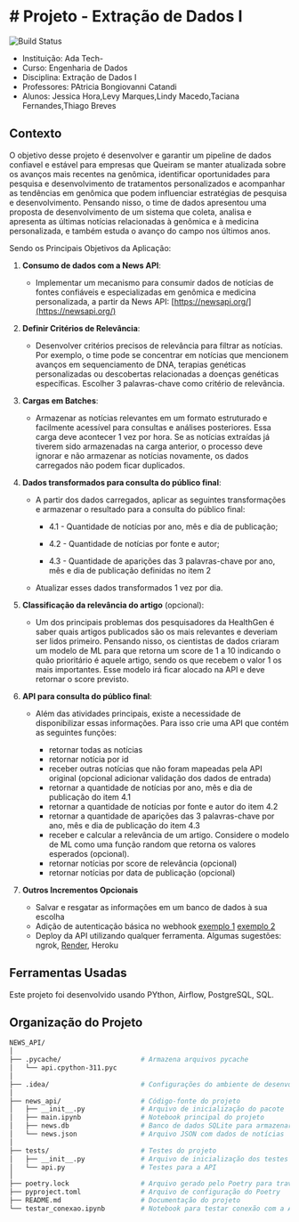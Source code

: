 # # Projeto - Extração de Dados I
![Build Status](https://travis-ci.org/joemccann/dillinger.svg?branch=master)

- Instituição: Ada Tech-  
- Curso: Engenharia de Dados
- Disciplina: Extração de Dados I 
- Professores: PAtricia Bongiovanni Catandi
- Alunos: Jessica Hora,Levy Marques,Lindy Macedo,Taciana Fernandes,Thiago Breves

## Contexto

O objetivo desse projeto é desenvolver e garantir um pipeline de dados confiavel e estável para empresas que Queiram se manter atualizada sobre os avanços mais recentes na genômica,
identificar oportunidades para pesquisa e desenvolvimento de tratamentos personalizados e acompanhar as tendências em genômica que podem influenciar estratégias de pesquisa e desenvolvimento. 
Pensando nisso, o time de dados apresentou uma proposta de desenvolvimento de um sistema que coleta, analisa e apresenta as últimas notícias relacionadas à genômica e à medicina personalizada, e também estuda o avanço do campo nos últimos anos.

Sendo os Principais Objetivos da Aplicação:

1. **Consumo de dados com a News API**:

   - Implementar um mecanismo para consumir dados de notícias de fontes confiáveis e especializadas em genômica e medicina personalizada, a partir da News API:
     [https://newsapi.org/](https://newsapi.org/)

2. **Definir Critérios de Relevância**:

   - Desenvolver critérios precisos de relevância para filtrar as notícias. Por exemplo, o time pode se concentrar em notícias que mencionem avanços em sequenciamento de DNA, terapias genéticas personalizadas ou descobertas relacionadas a doenças genéticas específicas. Escolher 3 palavras-chave como critério de relevância.

3. **Cargas em Batches**:

   - Armazenar as notícias relevantes em um formato estruturado e facilmente acessível para consultas e análises posteriores. Essa carga deve acontecer 1 vez por hora. Se as notícias extraídas já tiverem sido armazenadas na carga anterior, o processo deve ignorar e não armazenar as notícias novamente, os dados carregados não podem ficar duplicados.

4. **Dados transformados para consulta do público final**:

   - A partir dos dados carregados, aplicar as seguintes transformações e armazenar o resultado para a consulta do público final:

     - 4.1 - Quantidade de notícias por ano, mês e dia de publicação;

     - 4.2 - Quantidade de notícias por fonte e autor;

     - 4.3 - Quantidade de aparições das 3 palavras-chave por ano, mês e dia de publicação definidas no item 2

   - Atualizar esses dados transformados 1 vez por dia.

5. **Classificação da relevância do artigo** (opcional):

    - Um dos principais problemas dos pesquisadores da HealthGen é saber quais artigos publicados são os mais relevantes e deveriam ser lidos primeiro. Pensando nisso, os cientistas de dados criaram um modelo de ML para que retorna um score de 1 a 10 indicando o quão prioritário é aquele artigo, sendo os que recebem o valor 1 os mais importantes. Esse modelo irá ficar alocado na API e deve retornar o score previsto.

6. **API para consulta do público final**:

    - Além das atividades principais, existe a necessidade de disponibilizar essas informações. Para isso crie uma API que contém as seguintes funções:

        - retornar todas as notícias
        - retornar notícia por id
        - receber outras notícias que não foram mapeadas pela API original (opcional adicionar validação dos dados de entrada)
        - retornar a quantidade de notícias por ano, mês e dia de publicação do item 4.1
        - retornar a quantidade de notícias por fonte e autor do item 4.2
        - retornar a quantidade de aparições das 3 palavras-chave por ano, mês e dia de publicação  do item 4.3
        - receber e calcular a relevância de um artigo. Considere o modelo de ML como uma função random que retorna os valores esperados (opcional).
        - retornar notícias por score de relevância (opcional)
        - retornar notícias por data de publicação (opcional)


7. **Outros Incrementos Opcionais**
   
   - Salvar e resgatar as informações em um banco de dados à sua escolha 
   - Adição de autenticação básica no webhook [exemplo 1](https://peter-nhan.github.io/posts/Webhook-Python-Curl-DNAC/) [exemplo 2](https://dev.to/koladev/building-a-web-service-whatsapp-cloud-api-flask-webhook-configuration-part-2-l1k)
   - Deploy da API utilizando qualquer ferramenta. Algumas sugestões: ngrok, [Render](https://render.com/), Heroku


## Ferramentas Usadas
 Este projeto foi desenvolvido usando PYthon, Airflow, PostgreSQL, SQL.

## Organização do Projeto
```sh
NEWS_API/
│
├── .pycache/                    # Armazena arquivos pycache
│   └── api.cpython-311.pyc
│
├── .idea/                       # Configurações do ambiente de desenvolvimento
│
├── news_api/                    # Código-fonte do projeto
│   ├── __init__.py              # Arquivo de inicialização do pacote
│   ├── main.ipynb               # Notebook principal do projeto
│   ├── news.db                  # Banco de dados SQLite para armazenar notícias
│   └── news.json                # Arquivo JSON com dados de notícias
│
├── tests/                       # Testes do projeto
│   ├── __init__.py              # Arquivo de inicialização dos testes
│   └── api.py                   # Testes para a API
│
├── poetry.lock                  # Arquivo gerado pelo Poetry para travar as dependências
├── pyproject.toml               # Arquivo de configuração do Poetry
├── README.md                    # Documentação do projeto
└── testar_conexao.ipynb         # Notebook para testar conexão com a API
